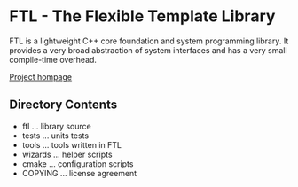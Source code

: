 FTL - The Flexible Template Library
===================================

FTL is a lightweight C++ core foundation and system programming library.
It provides a very broad abstraction of system interfaces and has a very small compile-time overhead.

[Project hompage](http://unclewerner.github.com/libftl)

Directory Contents
------------------

- ftl ... library source
- tests ... units tests
- tools ... tools written in FTL
- wizards ... helper scripts
- cmake ... configuration scripts
- COPYING ... license agreement
